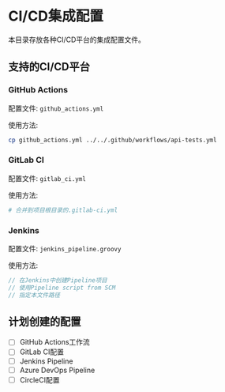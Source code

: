 # CI/CD集成配置

本目录存放各种CI/CD平台的集成配置文件。

## 支持的CI/CD平台

### GitHub Actions

配置文件: `github_actions.yml`

使用方法:

```bash
cp github_actions.yml ../../.github/workflows/api-tests.yml
```

### GitLab CI

配置文件: `gitlab_ci.yml`

使用方法:

```bash
# 合并到项目根目录的.gitlab-ci.yml
```

### Jenkins

配置文件: `jenkins_pipeline.groovy`

使用方法:

```groovy
// 在Jenkins中创建Pipeline项目
// 使用Pipeline script from SCM
// 指定本文件路径
```

## 计划创建的配置

- [ ] GitHub Actions工作流
- [ ] GitLab CI配置
- [ ] Jenkins Pipeline
- [ ] Azure DevOps Pipeline
- [ ] CircleCI配置
